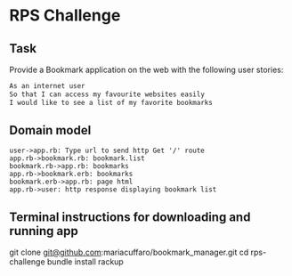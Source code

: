 # RPS Challenge

Task
----

Provide a Bookmark application on the web with the following user stories:

```sh
As an internet user
So that I can access my favourite websites easily
I would like to see a list of my favorite bookmarks

```
## Domain model


```sequence {theme="hand"}
user->app.rb: Type url to send http Get '/' route
app.rb->bookmark.rb: bookmark.list
bookmark.rb->app.rb: bookmarks
app.rb->bookmark.erb: bookmarks
bookmark.erb->app.rb: page html
app.rb->user: http response displaying bookmark list
```

## Terminal instructions for downloading and running app

  git clone git@github.com:mariacuffaro/bookmark_manager.git
  cd rps-challenge
  bundle install
  rackup
